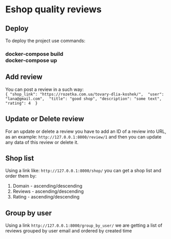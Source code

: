 # Eshop quality reviews

## Deploy

To deploy the project use commands: <br>
### docker-compose build <br> docker-compose up 

## Add review

You can post a review in a such way: <br>
`{
"shop_link": "https://rozetka.com.ua/tovary-dlia-koshek/", 
"user": "lana@gmail.com", 
"title": "good shop",
"description": "some text",
"rating": 4 
}`

## Update or Delete review

For an update or delete a review you have to add an ID of a review into URL, as an example:
`http://127.0.0.1:8000/review/1` and then you can update any data of this review or delete it.

## Shop list

Using a link like: `http://127.0.0.1:8000/shop/` you can get a shop list and order them by:
1. Domain - ascending/descending
2. Reviews - ascending/descending
3. Rating - ascending/descending

## Group by user

Using a link `http://127.0.0.1:8000/group_by_user/` we are getting a list of reviews grouped by user email and ordered by created time